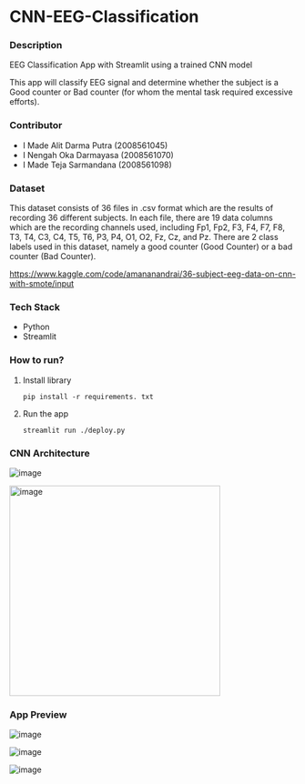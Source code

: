 # CNN-EEG-Classification

### Description

EEG Classification App with Streamlit using a trained CNN model

This app will classify EEG signal and determine whether the subject is a Good counter or Bad counter (for whom the mental task required excessive efforts).

### Contributor

- I Made Alit Darma Putra	(2008561045)
- I Nengah Oka Darmayasa 	(2008561070)
- I Made Teja Sarmandana	(2008561098)

### Dataset

This dataset consists of 36 files in .csv format which are the results of recording 36 different subjects. In each file, there are 19 data columns which are the recording channels used, including Fp1, Fp2, F3, F4, F7, F8, T3, T4, C3, C4, T5, T6, P3, P4, O1, O2, Fz, Cz, and Pz. There are 2 class labels used in this dataset, namely a good counter (Good Counter) or a bad counter (Bad Counter).

https://www.kaggle.com/code/amananandrai/36-subject-eeg-data-on-cnn-with-smote/input

### Tech Stack

- Python
- Streamlit

### How to run?

1. Install library

   ```
   pip install -r requirements. txt
   ```
3. Run the app
   
   ```
   streamlit run ./deploy.py
   ```

### CNN Architecture

![image](https://github.com/alitdarmaputra/CNN-EEG-Classification/assets/74844470/efb55af2-8490-418d-b94f-7e5e2f03fe54)

<img width="370" alt="image" src="https://github.com/alitdarmaputra/CNN-EEG-Classification/assets/74844470/04c908a9-8772-4875-af3b-220a30986bf5">

### App Preview

![image](https://github.com/alitdarmaputra/CNN-EEG-Classification/assets/74844470/2d83c243-c012-4083-8c22-a91982c62c15)

![image](https://github.com/alitdarmaputra/CNN-EEG-Classification/assets/74844470/6165af02-b14f-48ab-8465-1736e4fb8a00)

![image](https://github.com/alitdarmaputra/CNN-EEG-Classification/assets/74844470/9e8cd934-9009-4106-9bb7-8816449834f3)

